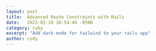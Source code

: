 ```yaml
---
layout: post
title:  Advanced Route Constraints with Rails
date:   2023-02-10 16:54:46 -0500
category: ruby
excerpt: "Add dark mode for tailwind to your rails app"
author: cody
---
```


